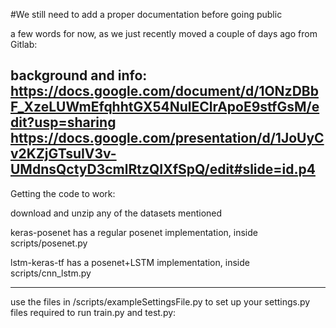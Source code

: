 #We still need to add a proper documentation before going public 

a few words for now, as we just recently moved a couple of days ago from Gitlab:

background and info:
https://docs.google.com/document/d/1ONzDBbF_XzeLUWmEfqhhtGX54NulEClrApoE9stfGsM/edit?usp=sharing
https://docs.google.com/presentation/d/1JoUyCv2KZjGTsuIV3v-UMdnsQctyD3cmlRtzQIXfSpQ/edit#slide=id.p4
----
Getting the code to work:

download and unzip any of the datasets mentioned

keras-posenet has a regular posenet implementation, inside scripts/posenet.py 


lstm-keras-tf has a posenet+LSTM implementation, inside scripts/cnn_lstm.py


----

use the files in 
/scripts/exampleSettingsFile.py
 to set up your settings.py files required to run train.py and test.py:

